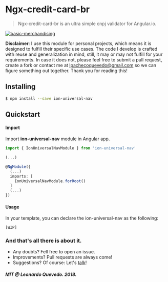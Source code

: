 # Ngx-credit-card-br

> Ngx-credit-card-br is an ultra simple cnpj validator for Angular.io.

[![basic-merchandising](https://imgur.com/LNOYczf.png)](https://github.com/leopq)

**Disclaimer**: I use this module for personal projects, which means it is designed to fulfill their specific use cases. The code I develop is crafted with reuse and generalization in mind, still, it may or may not fulfill for your requirements. In case it does not, please feel free to submit a pull request, create a fork or contact me at lpachecoquevedo@gmail.com so we can figure something out together. Thank you for reading this!

## Installing

```sh
$ npm install --save ion-universal-nav
```

## Quickstart

#### Import

Import **ion-universal-nav** module in Angular app.

```typescript
import { IonUniversalNavModule } from 'ion-universal-nav'

(...)

@NgModule({
  (...)
  imports: [
    IonUniversalNavModule.forRoot()
  ]
  (...)
})
```

#### Usage

In your template, you can declare the ion-universal-nav as the following:
```html
[WIP]
```

### And that's all there is about it.
* Any doubts? Fell free to open an issue.
* Improvements? Pull requests are always come!
* Suggestions? Of course: Let's [talk](https://twitter.com/leopq)!

##### MIT @ Leonardo Quevedo. 2018.